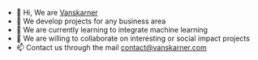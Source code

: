 - 👋 Hi, We are [Vanskarner](https://vanskarner.com/)
- 👀 We develop projects for any business area
- 🌱 We are currently learning to integrate machine learning
- 💞️ We are willing to collaborate on interesting or social impact projects
- 📫 Contact us through the mail contact@vanskarner.com

<!---
vanskarner/vanskarner is a ✨ special ✨ repository because its `README.md` (this file) appears on your GitHub profile.
You can click the Preview link to take a look at your changes.
--->
